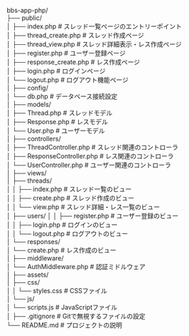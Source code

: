 

bbs-app-php/  
├── public/  
│    ├── index.php                   # スレッド一覧ページのエントリーポイント  
│    ├── thread_create.php           # スレッド作成ページ  
│    ├── thread_view.php             # スレッド詳細表示・レス作成ページ  
│    ├── register.php                # ユーザー登録ページ  
│    ├── response_create.php         # レス作成ページ  
│    ├── login.php                   # ログインページ  
│    └── logout.php                  # ログアウト機能ページ  
│
├── config/  
│   └── db.php                      # データベース接続設定  
│
├── models/  
│   ├── Thread.php                  # スレッドモデル  
│   ├── Response.php                # レスモデル  
│   └── User.php                    # ユーザーモデル  
│
├── controllers/  
│   ├── ThreadController.php        # スレッド関連のコントローラ  
│   ├── ResponseController.php      # レス関連のコントローラ  
│   └── UserController.php          # ユーザー関連のコントローラ  
│
├── views/  
│   ├── threads/  
│   │   ├── index.php               # スレッド一覧のビュー  
│   │   ├── create.php              # スレッド作成のビュー  
│   │   └── view.php                # スレッド詳細・レス一覧のビュー  
│   ├── users/
│   │   ├── register.php            # ユーザー登録のビュー  
│   │   ├── login.php               # ログインのビュー  
│   │   └── logout.php              # ログアウトのビュー  
│   └── responses/  
│       └── create.php              # レス作成のビュー  
│
├── middleware/  
│   └── AuthMiddleware.php          # 認証ミドルウェア  
│
├── assets/  
│   ├── css/  
│   │   └── styles.css              # CSSファイル  
│   └── js/  
│       └── scripts.js              # JavaScriptファイル  
│
├── .gitignore                      # Gitで無視するファイルの設定  
└── README.md                       # プロジェクトの説明 




